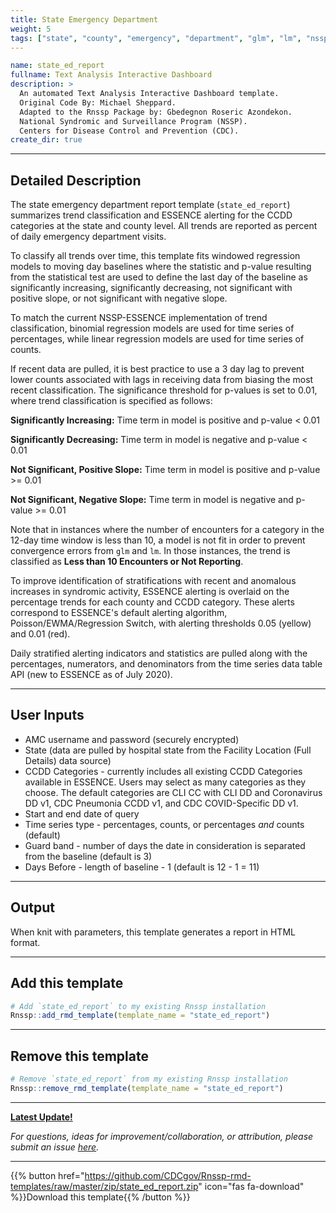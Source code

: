 ```yaml
---
title: State Emergency Department
weight: 5
tags: ["state", "county", "emergency", "department", "glm", "lm", "nssp", "essence", "template"] 
---
```


```yaml
name: state_ed_report
fullname: Text Analysis Interactive Dashboard
description: >
  An automated Text Analysis Interactive Dashboard template. 
  Original Code By: Michael Sheppard. 
  Adapted to the Rnssp Package by: Gbedegnon Roseric Azondekon. 
  National Syndromic and Surveillance Program (NSSP). 
  Centers for Disease Control and Prevention (CDC).
create_dir: true
```
---
## Detailed Description

The state emergency department report template (`state_ed_report`) summarizes trend classification and ESSENCE alerting for the CCDD categories at the state and county level. All trends are reported as percent of daily emergency department visits.

To classify all trends over time, this template fits windowed regression models to moving day baselines where the statistic and p-value resulting from the statistical test are used to define the last day of the baseline as significantly increasing, significantly decreasing, not significant with positive slope, or not significant with negative slope. 

To match the current NSSP-ESSENCE implementation of trend classification, binomial regression models are used for time series of percentages, while linear regression models are used for time series of counts. 

If recent data are pulled, it is best practice to use a 3 day lag to prevent lower counts associated with lags in receiving data from biasing the most recent classification. The significance threshold for p-values is set to 0.01, where trend classification is specified as follows: 

  **Significantly Increasing:** Time term in model is positive and p-value < 0.01
  
  **Significantly Decreasing:** Time term in model is negative and p-value < 0.01 
  
  **Not Significant, Positive Slope:** Time term in model is positive and p-value >= 0.01 
  
  **Not Significant, Negative Slope:** Time term in model is negative and p-value >= 0.01 
  
Note that in instances where the number of encounters for a category in the 12-day time window is less than 10, a model is not fit in order to prevent convergence errors from `glm` and `lm`. In those instances, the trend is classified as **Less than 10 Encounters or Not Reporting**. 

To improve identification of stratifications with recent and anomalous increases in syndromic activity, ESSENCE alerting is overlaid on the percentage trends for each county and CCDD category. These alerts correspond to ESSENCE\'s default alerting algorithm, Poisson/EWMA/Regression Switch, with alerting thresholds 0.05 (yellow) and 0.01 (red). 

Daily stratified alerting indicators and statistics are pulled along with the percentages, numerators, and denominators from the time series data table API (new to ESSENCE as of July 2020).

---
## User Inputs

* AMC username and password (securely encrypted)
* State (data are pulled by hospital state from the Facility Location (Full Details) data source)
* CCDD Categories - currently includes all existing CCDD Categories available in ESSENCE. Users may select as many categories as they choose. The default categories are CLI CC with CLI DD and Coronavirus DD v1, CDC Pneumonia CCDD v1, and CDC COVID-Specific DD v1.
* Start and end date of query
* Time series type - percentages, counts, or percentages *and* counts (default)
* Guard band - number of days the date in consideration is separated from the baseline (default is 3)
* Days Before - length of baseline - 1 (default is 12 - 1 = 11)

---
## Output

When knit with parameters, this template generates a report in HTML format.

---
## Add this template

```r
# Add `state_ed_report` to my existing Rnssp installation
Rnssp::add_rmd_template(template_name = "state_ed_report")
```
---
## Remove this template

```r
# Remove `state_ed_report` from my existing Rnssp installation
Rnssp::remove_rmd_template(template_name = "state_ed_report")
```

---
[**Latest Update!**](https://cdcgov.github.io/Rnssp-rmd-templates/changelogs/#state-emergency-department-template-state_ed_report)

*For questions, ideas for improvement/collaboration, or attribution, please submit an issue [here](https://github.com/CDCgov/Rnssp-rmd-templates/issues).*

---
{{% button href="https://github.com/CDCgov/Rnssp-rmd-templates/raw/master/zip/state_ed_report.zip" icon="fas fa-download" %}}Download this template{{% /button %}}